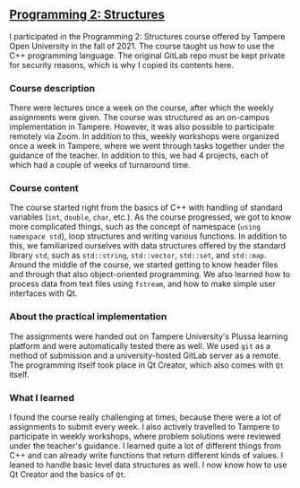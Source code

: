 ## [Programming 2: Structures](https://www.tuni.fi/en/study-with-us/programming-2-structures-electronic-exam?navref=search--list)

I participated in the Programming 2: Structures course offered by Tampere Open University in the fall of 2021. The course taught us how to use the C++ programming language. The original GitLab repo must be kept private for security reasons, which is why I copied its contents here.

### Course description

There were lectures once a week on the course, after which the weekly assignments were given. The course was structured as an on-campus implementation in Tampere. However, it was also possible to participate remotely via Zoom. In addition to this, weekly workshops were organized once a week in Tampere, where we went through tasks together under the guidance of the teacher. In addition to this, we had 4 projects, each of which had a couple of weeks of turnaround time.

### Course content

The course started right from the basics of C++ with handling of standard variables (`int`, `double`, `char`, etc.). As the course progressed, we got to know more complicated things, such as the concept of namespace (`using namespace std`), loop structures and writing various functions. In addition to this, we familiarized ourselves with data structures offered by the standard library `std`, such as `std::string`, `std::vector`, `std::set`, and `std::map`. Around the middle of the course, we started getting to know header files and through that also object-oriented programming. We also learned how to process data from text files using `fstream`, and how to make simple user interfaces with Qt.

### About the practical implementation

The assignments were handed out on Tampere University's Plussa learning platform and were automatically tested there as well. We used `git` as a method of submission and a university-hosted GitLab server as a remote. The programming itself took place in Qt Creator, which also comes with `Qt` itself.

### What I learned

I found the course really challenging at times, because there were a lot of assignments to submit every week. I also actively travelled to Tampere to participate in weekly workshops, where problem solutions were reviewed under the teacher's guidance. I learned quite a lot of different things from C++ and can already write functions that return different kinds of values. I leaned to handle basic level data structures as well. I now know how to use Qt Creator and the basics of `Qt`.
